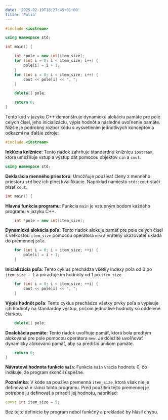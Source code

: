 ```yaml
---
date: '2025-02-19T18:27:45+01:00'
title: 'Polia'
---
```


```cpp
#include <iostream>

using namespace std;

int main() {

    int *pole = new int[item_size];
    for (int i = 0; i < item_size; i++) {
        pole[i] = i + 1;
    }
    for (int i = 0; i < item_size; i++) {
        cout << pole[i] << ", ";
    }

    delete[] pole;

    return 0;
}
```

Tento kód v jazyku C++ demonštruje dynamickú alokáciu pamäte pre pole celých čísel, jeho inicializáciu, výpis hodnôt a
následné uvoľnenie pamäte. Nižšie je podrobný rozbor kódu s vysvetlením jednotlivých konceptov a odkazmi na ďalšie
zdroje:

```cpp
#include <iostream>
```

**Inklúzia knižnice**: Tento riadok zahrňuje štandardnú knižnicu `iostream`, ktorá umožňuje vstup a výstup dát pomocou
objektov `cin` a `cout`.

```cpp
using namespace std;
```

**Deklarácia menného priestoru**: Umožňuje používať členy z menného priestoru `std` bez ich plnej kvalifikácie.
Napríklad namiesto `std::cout` stačí písať `cout`.

```cpp
int main() {
```

**Hlavná funkcia programu**: Funkcia `main` je vstupným bodom každého programu v jazyku C++.

```cpp
    int *pole = new int[item_size];
```

**Dynamická alokácia poľa**: Tento riadok alokuje pamäť pre pole celých čísel s veľkosťou `item_size` pomocou operátora
`new` a vrátený ukazovateľ ukladá do premennej `pole`.

```cpp
    for (int i = 0; i < item_size; ++i) {
        pole[i] = i + 1;
    }
```

**Inicializácia poľa**: Tento cyklus prechádza všetky indexy poľa od 0 po `item_size - 1` a priraďuje im hodnoty od 1 po
`item_size`.

```cpp
    for (int i = 0; i < item_size; ++i) {
        cout << pole[i] << ", ";
    }
```

**Výpis hodnôt poľa**: Tento cyklus prechádza všetky prvky poľa a vypisuje ich hodnoty na štandardný výstup, pričom
jednotlivé hodnoty sú oddelené čiarkou.

```cpp
    delete[] pole;
```

**Dealokácia pamäte**: Tento riadok uvoľňuje pamäť, ktorá bola predtým alokovaná pre pole pomocou operátora `new`. Je
dôležité uvoľňovať dynamicky alokovanú pamäť, aby sa predišlo únikom pamäte.

```cpp
    return 0;
}
```

**Návratová hodnota funkcie `main`**: Funkcia `main` vracia hodnotu 0, čo indikuje, že program skončil úspešne.

**Poznámka**: V kóde sa používa premenná `item_size`, ktorá však nie je definovaná v rámci tohto programu. Pred použitím
tejto premennej je potrebné ju definovať a priradiť jej hodnotu, napríklad:

```cpp
const int item_size = 5;
```

Bez tejto definície by program nebol funkčný a prekladač by hlásil chybu. 
